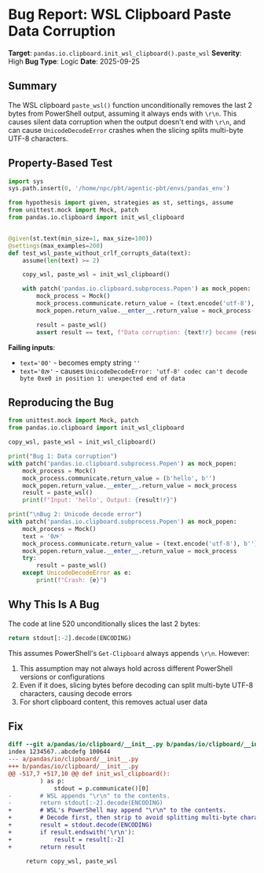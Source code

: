 # Bug Report: WSL Clipboard Paste Data Corruption

**Target**: `pandas.io.clipboard.init_wsl_clipboard().paste_wsl`
**Severity**: High
**Bug Type**: Logic
**Date**: 2025-09-25

## Summary

The WSL clipboard `paste_wsl()` function unconditionally removes the last 2 bytes from PowerShell output, assuming it always ends with `\r\n`. This causes silent data corruption when the output doesn't end with `\r\n`, and can cause `UnicodeDecodeError` crashes when the slicing splits multi-byte UTF-8 characters.

## Property-Based Test

```python
import sys
sys.path.insert(0, '/home/npc/pbt/agentic-pbt/envs/pandas_env')

from hypothesis import given, strategies as st, settings, assume
from unittest.mock import Mock, patch
from pandas.io.clipboard import init_wsl_clipboard


@given(st.text(min_size=1, max_size=100))
@settings(max_examples=200)
def test_wsl_paste_without_crlf_corrupts_data(text):
    assume(len(text) >= 2)

    copy_wsl, paste_wsl = init_wsl_clipboard()

    with patch('pandas.io.clipboard.subprocess.Popen') as mock_popen:
        mock_process = Mock()
        mock_process.communicate.return_value = (text.encode('utf-8'), b'')
        mock_popen.return_value.__enter__.return_value = mock_process

        result = paste_wsl()
        assert result == text, f"Data corruption: {text!r} became {result!r}"
```

**Failing inputs**:
- `text='00'` - becomes empty string `''`
- `text='0ࠀ'` - causes `UnicodeDecodeError: 'utf-8' codec can't decode byte 0xe0 in position 1: unexpected end of data`

## Reproducing the Bug

```python
from unittest.mock import Mock, patch
from pandas.io.clipboard import init_wsl_clipboard

copy_wsl, paste_wsl = init_wsl_clipboard()

print("Bug 1: Data corruption")
with patch('pandas.io.clipboard.subprocess.Popen') as mock_popen:
    mock_process = Mock()
    mock_process.communicate.return_value = (b'hello', b'')
    mock_popen.return_value.__enter__.return_value = mock_process
    result = paste_wsl()
    print(f"Input: 'hello', Output: {result!r}")

print("\nBug 2: Unicode decode error")
with patch('pandas.io.clipboard.subprocess.Popen') as mock_popen:
    mock_process = Mock()
    text = '0ࠀ'
    mock_process.communicate.return_value = (text.encode('utf-8'), b'')
    mock_popen.return_value.__enter__.return_value = mock_process
    try:
        result = paste_wsl()
    except UnicodeDecodeError as e:
        print(f"Crash: {e}")
```

## Why This Is A Bug

The code at line 520 unconditionally slices the last 2 bytes:

```python
return stdout[:-2].decode(ENCODING)
```

This assumes PowerShell's `Get-Clipboard` always appends `\r\n`. However:
1. This assumption may not always hold across different PowerShell versions or configurations
2. Even if it does, slicing bytes before decoding can split multi-byte UTF-8 characters, causing decode errors
3. For short clipboard content, this removes actual user data

## Fix

```diff
diff --git a/pandas/io/clipboard/__init__.py b/pandas/io/clipboard/__init__.py
index 1234567..abcdefg 100644
--- a/pandas/io/clipboard/__init__.py
+++ b/pandas/io/clipboard/__init__.py
@@ -517,7 +517,10 @@ def init_wsl_clipboard():
         ) as p:
             stdout = p.communicate()[0]
-        # WSL appends "\r\n" to the contents.
-        return stdout[:-2].decode(ENCODING)
+        # WSL's PowerShell may append "\r\n" to the contents.
+        # Decode first, then strip to avoid splitting multi-byte characters.
+        result = stdout.decode(ENCODING)
+        if result.endswith('\r\n'):
+            result = result[:-2]
+        return result

     return copy_wsl, paste_wsl
```